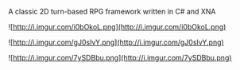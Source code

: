 A classic 2D turn-based RPG framework written in C# and XNA

![http://i.imgur.com/i0bOkoL.png](http://i.imgur.com/i0bOkoL.png)

![http://i.imgur.com/gJ0sIvY.png](http://i.imgur.com/gJ0sIvY.png)

![http://i.imgur.com/7ySDBbu.png](http://i.imgur.com/7ySDBbu.png)
